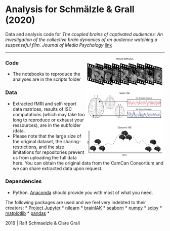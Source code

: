 Analysis for Schmälzle & Grall (2020)
=============================================

Data and analysis code for  *The coupled brains of captivated audiences: An investigation of the collective brain dynamics of an audience watching a suspenseful film. Journal of Media Psychology* [link](http://www.ralfschmaelzle.net/wp-content/papercite-data/pdf/schmaelzlegrall2020coupled.pdf)
***

<img align="right" width=250px src=data/explainer_fig.png> 



### Code

-   The notebooks to reproduce the analyses are in the scripts folder


### Data

-   Extracted fMRI and self-report data matrices, results of ISC computations (which may take too long to reproduce or exhaust your ressources), are in the subfolder /data. 
-   Please note that the large size of the original dataset, the sharing-restrictions, and the size limitations for repositories prevent us from uploading the full data here. You can obtain the original data from the CamCan Consortium and we can share  extracted data upon request.

### Dependencies

-   Python. [Anaconda](http://continuum.io/downloads) should provide you with most of what you need. 

The following packages are used and we feel very indebted to their creators: \*
[Project Jupyter](https://github.com/jupyter) \*
[nilearn](https://github.com/nilearn) \*
[brainIAK](https://github.com/brainiak) \*
[seaborn](http://seaborn.pydata.org/) \* 
[numpy](http://www.numpy.org/) \*
[scipy](http://www.scipy.org/) \* 
[matplotlib](http://matplotlib.org/) \*
[pandas](http://pandas.pydata.org/) \*

2019 | Ralf Schmaelzle & Clare Grall
